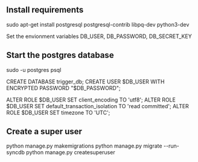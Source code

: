 ## Install requirements

sudo apt-get install postgresql postgresql-contrib libpq-dev python3-dev

Set the envionment variables DB_USER, DB_PASSWORD, DB_SECRET_KEY


## Start the postgres database
sudo -u postgres psql

CREATE DATABASE trigger_db;
CREATE USER $DB_USER WITH ENCRYPTED PASSWORD "$DB_PASSWORD";

ALTER ROLE $DB_USER SET client_encoding TO 'utf8';
ALTER ROLE $DB_USER SET default_transaction_isolation TO 'read committed';
ALTER ROLE $DB_USER SET timezone TO 'UTC';

## Create a super user
python manage.py makemigrations
python manage.py migrate --run-syncdb
python manage.py createsuperuser
